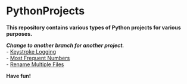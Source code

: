 # PythonProjects
**This repository contains various types of Python projects for various purposes.**

***Change to another branch for another project.***  
    - [Keystroke Logging](https://github.com/Lib3Rt9/PythonProjects/tree/keylogger)  
    - [Most Frequent Numbers](https://github.com/Lib3Rt9/PythonProjects/tree/most_freq_numbers)  
    - [Rename Multiple Files](https://github.com/Lib3Rt9/PythonProjects/tree/rename_files)  

**Have fun!**
